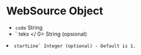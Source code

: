 # WebSource Object

* `code` String
* ` teks </ 0>  String (opsional)</li>
<li><code>startLine` Integer (optional) - Default is 1.
